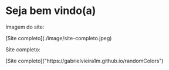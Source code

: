 # Seja bem vindo(a)

<p>Imagem do site:</p>
[Site completo](./image/site-completo.jpeg)

<p>Site completo:</p>
[Site completo]("https://gabrielvieira1m.github.io/randomColors")